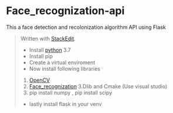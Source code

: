 # Face_recognization-api
This a face detection and recolonization algorithm API using Flask


> Written with [StackEdit](https://stackedit.io/).
> - Install [python]([https://www.python.org/downloads/](https://www.python.org/downloads/)) 3.7
> - Install pip
> - Create a virtual enviroment 
> - Now install following libraries
> 1.  [OpenCV]([https://pypi.org/project/opencv-python/](https://pypi.org/project/opencv-python/))
> 2. [Face_recognization]([https://pypi.org/project/face_recognition/](https://pypi.org/project/face_recognition/))
> 3.Dlib and Cmake (Use visual studio) 
> 4. pip install numpy , pip install scipy
> - lastly install flask in your venv 
